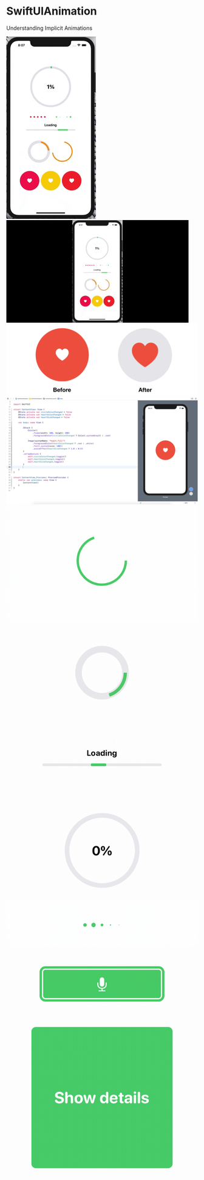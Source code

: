 # SwiftUIAnimation

Understanding Implicit Animations

<img src="https://github.com/obadasemary/SwiftUIAnimation/blob/master/swiftui-animation-10.gif" alt="HTML5 Icon">
<img src="https://github.com/obadasemary/SwiftUIAnimation/blob/master/swiftui-animation-20x.gif" alt="HTML5 Icon">
<img src="https://github.com/obadasemary/SwiftUIAnimation/blob/master/swiftui-animation-1.png" alt="HTML5 Icon">
<img src="https://github.com/obadasemary/SwiftUIAnimation/blob/master/swiftui-animation-2.png" alt="HTML5 Icon">
<img src="https://github.com/obadasemary/SwiftUIAnimation/blob/master/swiftui-animation-3.gif" alt="HTML5 Icon">
<img src="https://github.com/obadasemary/SwiftUIAnimation/blob/master/swiftui-animation-4.gif" alt="HTML5 Icon">
<img src="https://github.com/obadasemary/SwiftUIAnimation/blob/master/swiftui-animation-5.gif" alt="HTML5 Icon">
<img src="https://github.com/obadasemary/SwiftUIAnimation/blob/master/swiftui-animation-7.gif" alt="HTML5 Icon">
<img src="https://github.com/obadasemary/SwiftUIAnimation/blob/master/swiftui-animation-8.gif" alt="HTML5 Icon">
<img src="https://github.com/obadasemary/SwiftUIAnimation/blob/master/swiftui-animation-9.gif" alt="HTML5 Icon">
<img src="https://github.com/obadasemary/SwiftUIAnimation/blob/master/swiftui-animation-10x.gif" alt="HTML5 Icon">

